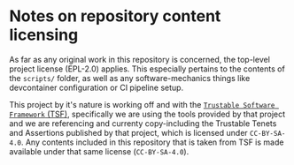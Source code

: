 # Notes on repository content licensing

As far as any original work in this repository is concerned, the top-level project license (EPL-2.0) applies. This especially pertains to the contents of the `scripts/` folder, as well as any software-mechanics things like devcontainer configuration or CI pipeline setup.

This project by it's nature is working off and with the [`Trustable Software Framework` (TSF)](https://gitlab.com/CodethinkLabs/trustable/trustable), specifically we are using the tools provided by that project and we are referencing and currenty copy-including the Trustable Tenets and Assertions published by that project, which is licensed under `CC-BY-SA-4.0`. Any contents included in this repository that is taken from TSF is made available under that same license (`CC-BY-SA-4.0`).
